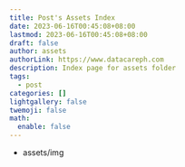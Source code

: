 ```yaml
---
title: Post's Assets Index
date: 2023-06-16T00:45:08+08:00
lastmod: 2023-06-16T00:45:08+08:00
draft: false
author: assets
authorLink: https://www.datacareph.com
description: Index page for assets folder
tags:
  - post
categories: []
lightgallery: false
twemoji: false
math:
  enable: false
---
```


- assets/img 
